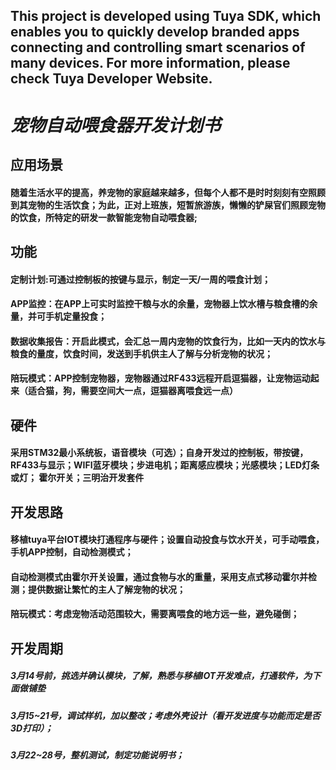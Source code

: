 This project is developed using Tuya SDK, which enables you to quickly develop branded apps connecting and controlling smart scenarios of many devices.         For more information, please check Tuya Developer Website. <br>
-------
*宠物自动喂食器开发计划书*
======
应用场景 <br>
-------
#### 随着生活水平的提高，养宠物的家庭越来越多，但每个人都不是时时刻刻有空照顾到其宠物的生活饮食；为此，正对上班族，短暂旅游族，懒懒的铲屎官们照顾宠物的饮食，所特定的研发一款智能宠物自动喂食器; <br>
功能 <br>
----------
#### 定制计划:可通过控制板的按键与显示，制定一天/一周的喂食计划； 
#### APP监控：在APP上可实时监控干粮与水的余量，宠物器上饮水槽与粮食槽的余量，并可手机定量投食； 
#### 数据收集报告：开启此模式，会汇总一周内宠物的饮食行为，比如一天内的饮水与粮食的量度，饮食时间，发送到手机供主人了解与分析宠物的状况； 
#### 陪玩模式：APP控制宠物器，宠物器通过RF433远程开启逗猫器，让宠物运动起来（适合猫，狗，需要空间大一点，逗猫器离喂食远一点） <br>
硬件 <br>
----------
#### 采用STM32最小系统板，语音模块（可选）；自身开发过的控制板，带按键，RF433与显示；WIFI蓝牙模块；步进电机；距离感应模块；光感模块；LED灯条或灯； 霍尔开关；三明治开发套件<br>
开发思路<br>
----------
#### 移植tuya平台IOT模块打通程序与硬件；设置自动投食与饮水开关，可手动喂食，手机APP控制，自动检测模式；  
#### 自动检测模式由霍尔开关设置，通过食物与水的重量，采用支点式移动霍尔并检测；提供数据让繁忙的主人了解宠物的状况；  
#### 陪玩模式：考虑宠物活动范围较大，需要离喂食的地方远一些，避免碰倒；
开发周期 <br>
-----------
##### 3月14号前，挑选并确认模块，了解，熟悉与移植IOT开发难点，打通软件，为下面做铺垫 <br>
##### 3月15~21号，调试样机，加以整改；考虑外壳设计（看开发进度与功能而定是否3D打印）；
##### 3月22~28号，整机测试，制定功能说明书；
